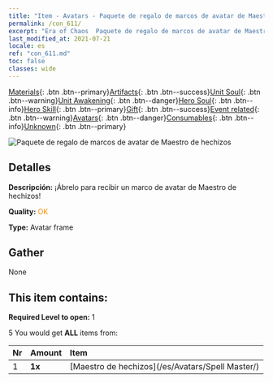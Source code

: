 ```yaml
---
title: "Item - Avatars - Paquete de regalo de marcos de avatar de Maestro de hechizos"
permalink: /con_611/
excerpt: "Era of Chaos  Paquete de regalo de marcos de avatar de Maestro de hechizos"
last_modified_at: 2021-07-21
locale: es
ref: "con_611.md"
toc: false
classes: wide
---
```

 [Materials](/ItemsES/){: .btn .btn--primary}[Artifacts](/ItemsES/Artifacts/){: .btn .btn--success}[Unit Soul](/ItemsES/UnitSoul/){: .btn .btn--warning}[Unit Awakening](/ItemsES/UnitAwakening/){: .btn .btn--danger}[Hero Soul](/ItemsES/HeroSoul/){: .btn .btn--info}[Hero Skill](/ItemsES/HeroSkill/){: .btn .btn--primary}[Gift](/ItemsES/Gift/){: .btn .btn--success}[Event related](/ItemsES/Events/){: .btn .btn--warning}[Avatars](/ItemsES/Avatars/){: .btn .btn--danger}[Consumables](/ItemsES/Consumables/){: .btn .btn--info}[Unknown](/ItemsES/Unknown/){: .btn .btn--primary}

 ![Paquete de regalo de marcos de avatar de Maestro de hechizos](/images/t/i_907003.png)

## Detalles
 **Descripción:** ¡Ábrelo para recibir un marco de avatar de Maestro de hechizos!

 **Quality:** <span style="color: #FF8C00">OK</span>

 **Type:** Avatar frame

## Gather

  None

## This item contains:

 **Required Level to open:** 1

 5 You would get **ALL** items  from:

  | Nr | Amount |     Item    |
  |:---|:-------|:------------|
  | 1 |  **1x** | [Maestro de hechizos](/es/Avatars/Spell Master/) |  | 
